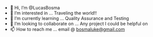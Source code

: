 - 👋 Hi, I’m @LucasBosma
- 👀 I’m interested in ... Traveling the world!!
- 🌱 I’m currently learning ... Quality Assurance and Testing
- 💞️ I’m looking to collaborate on ... Any project I could be helpful on 
- 📫 How to reach me ... email @ bosmaluke@gmail.com 

<!---
LucasBosma/LucasBosma is a ✨ special ✨ repository because its `README.md` (this file) appears on your GitHub profile.
You can click the Preview link to take a look at your changes.
--->
